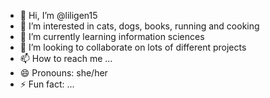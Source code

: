 - 👋 Hi, I’m @liligen15
- 👀 I’m interested in cats, dogs, books, running and cooking
- 🌱 I’m currently learning information sciences
- 💞️ I’m looking to collaborate on lots of different projects 
- 📫 How to reach me ...
- 😄 Pronouns: she/her
- ⚡ Fun fact: ...

<!---
liligen15/liligen15 is a ✨ special ✨ repository because its `README.md` (this file) appears on your GitHub profile.
You can click the Preview link to take a look at your changes.
--->
